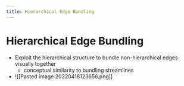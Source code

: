 ```yaml
---
title: Hierarchical Edge Bundling
---
```


# Hierarchical Edge Bundling
- Exploit the hierarchical structure to bundle non-hierarchical edges visually together  
	- conceptual similarity to bundling streamlines
- ![[Pasted image 20220418123656.png]]







